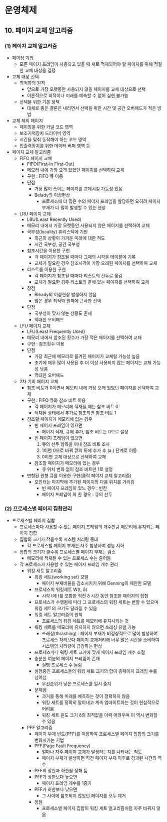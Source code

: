 # 운영체제

## 10. 페이지 교체 알고리즘

### (1) 페이지 교체 알고리즘

- 페이징 기법
    - 모든 페이지 프레임이 사용되고 있을 때 새로 적재되어야 할 페이지를 위해 적절한 교체 대상을 결정
- 교체 대상 선택
    - 최적화의 원칙
        - 앞으로 가장 오랫동안 사용되지 않을 페이지를 교체 대상으로 선택
        - 이론적으로 최적이나 미래를 예측할 수 없어 실현 불가능
    - 선택을 위한 기본 정책
        - 대체로 좋은 결론은 내리면서 선택을 위한 시간 및 공간 오버헤드가 적은 방법
- 교체 제외 페이지
    - 페이징을 위한 커널 코드 영역
    - 보조기억장치 드라이버 영역
    - 시간을 맞춰 동작해야 하는 코드 영역
    - 입출력장치를 위한 데이터 버퍼 영역 등
- 페이지 교체 알고리즘
    - FIFO 페이지 교체
        - FIFO(First-In First-Out)
        - 메모리 내에 가장 오래 있었던 페이지를 선택하여 교체
        - 구현 : FIFO 큐 이용
        - 단점
            - 가장 많이 쓰이는 페이지를 교체시킬 가능성 있음
            - Belady의 이상현상
                - 프로세스에 더 많은 수의 페이지 프레임을 할당하면 오히려 페이지 부재가 더 많이 발생할 수 있는 현상
    - LRU 페이지 교체
        - LRU(Least Recently Used)
        - 메모리 내에서 가장 오랫동안 사용되지 않은 페이지를 선택하여 교체
        - 국부성(locality) 휴리스틱에 기반
            - 최근의 상황이 가까운 미래에 대한 척도
            - 시간 국부성, 공간 국부성
        - 참조시간을 이용한 구현
            - 각 페이지가 참조될 때마다 그때의 시각을 테이블에 기록
            - 교체가 필요한 경우 참조시각이 가장 오래된 페이지를 선택하여 교체
        - 리스트를 이용한 구현
            - 각 페이지가 참조될 때마다 리스트의 선두로 옮김
            - 교체가 필요한 경우 리스트의 끝에 있는 페이지를 선택하여 교체
        - 장점
            - Bleady의 이상현상 발생하지 않음
            - 많은 경우 최적화 원칙에 근사한 선택
        - 단점
            - 국부성이 맞지 않는 상황도 존재
            - 막대한 오버헤드
    - LFU 페이지 교체
        - LFU(Least Frequently Used)
        - 메모리 내에서 참조된 횟수가 가장 적은 페이지를 선택하여 교체
        - 구현 : 참조횟수 이용
        - 단점
            - 가장 최근에 메모리로 옮겨진 페이지가 교체될 가능성 높음
            - 초기에 매우 많이 사용된 후 더 이상 사용되지 않는 페이지는 교체 가능성 낮음
            - 막대한 오버헤드
    - 2차 기회 페이지 교체
        - 참조 비트가 0이면서 메모리 내에 가장 오래 있었던 페이지를 선택하여 교체
        - 구현 : FIFO 큐와 참조 비트 이용
            - 각 페이지가 메모리에 적재될 때는 참조 비트 0
            - 적재된 상태에서 추가로 참조되면 참조 비트 1
        - 참조할 페이지가 메모리에 없는 경우
            - 빈 페이지 프레임이 있으면
                - 페이지 적재, 큐에 추가, 참조 비트는 0으로 설정
            - 빈 페이지 프레임이 없으면
                1. 큐의 선두 항목을 꺼내 참조 비트 조사
                2. 1이면 0으로 바꿔 큐의 뒤에 추가 후 (a.) 단계로 이동
                3. 0이면 교체 대상으로 선택하여 교체
            - 참조할 페이지가 메모리에 있는 경우
                - 큐 위치 변화 없이 참조 비트만 1로 설정
        - 변형된 원형 큐를 이용한 구현(클럭 페이지 교체 알고리즘)
            - 포인터는 마지막에 추가된 페이지의 다음 위치를 가리킴
                - 빈 페이지 프레임이 있느 경우 : 빈칸
                - 페이지 프레임이 꽉 찬 경우 : 큐의 선두

### (2) 프로세스별 페이지 집합관리

- 프로세스별 페이지 집합
    - 프로세스마다 사용할 수 있는 페이지 프레임의 개수만큼 메모리에 유지되는 페이지 집합
    - 집합의 크기가 작을수록 시스템 처리량 증대
        - 각 프로세스별 페이지 부재는 자주 발생하여 성능 저하
    - 집합의 크기가 클수록 프로세스별 페이지 부재는 감소
        - 메모리에 적재될 수 있는 프로세스 수는 줄어듦
    - 각 프로세스가 사용할 수 있는 페이지 프레임 개수 관리
        - 워킹 세트 알고리즘
            - 워킹 세트(working set) 모델
                - 페이지 부재비율을 감소시키기 위해 Denning이 제안한 모델
            - 프로세스의 워킹세트 W(t, δ)
                - 시각 t에 t를 포함한 직전 δ 시간 동안 참조한 페이지의 집합
            - 프로세스가 수행됨에 따라 그 프로세스의 워킹 세트는 변할 수 있으며 워킹 세트의 크기도 달라질 수 있음
            - 워킹 세트 알고리즘의 원칙
                - 프로세스의 워킹 세트를 메모리에 유지시키는 것
            - 워킹 세트를 메모리에 유지하지 않으면 쓰래싱 유발 가능
                - 쓰래싱(thrashing) : 페이지 부재가 비정상적으로 많이 발생하여 프로세스 처리보다 페이지 교체처리에 너무 많은 시간을 소비하여 시스템의 처리량이 급감하는 현상
            - 프로세스마다 워킹 세트 크기에 맞게 페이지 프레임 개수 조절
            - 충분한 여분의 페이지 프레임이 존재
                - 실행 프로세스 수 늘림
            - 실행중인 프로세스들의 워킹 세트 크기의 합이 총페이지 프레임 수를 넘어섬
                - 우선순위가 낮은 프로세스를 일시 중지
            - 문제점
                - 과거를 통해 미래를 예측하는 것이 정확하지 않음
                - 워킹 세트를 정확히 알아내고 계속 업데이트하는 것이 현실적으로 어려움
                - 워킹 세트 윈도 크기 δ의 최적값을 아릭 어려우며 이 역시 변화할 수 있음
        - PFF 알고리즘
            - 페이지 부재 빈도(PFF)를 이용하여 프로세스별 페이지 집합의 크기를 변화시키는 기법
            - PFF(Page Fault Frequency)
                - 얼마나 자주 페이지 교체가 발생하는지를 나타내는 척도
                - 페이지 부재가 발생하면 직전 페이지 부재 이후로 경과된 시간의 역수
            - PFF의 상한과 하한을 정해 둠
            - PFF가 상한보다 높으면
                - 페이지 프레임 개수를 1증가
            - PFF가 하한보다 낮으면
                - 그 사이에 참조되지 않았던 페이지를 모두 제거
            - 장점
                - 프로세스별 페이지 집합이 워킹 세트 알고리즘처럼 자주 바뀌지 않음
